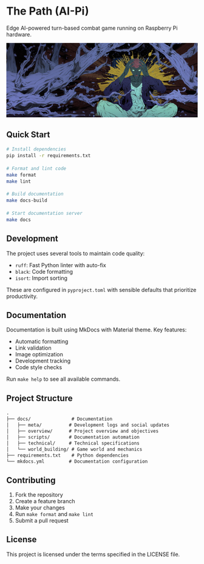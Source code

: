 # The Path (AI-Pi)

Edge AI-powered turn-based combat game running on Raspberry Pi hardware.

![The Path (AI-Pi)](docs/images/cover.png)

## Quick Start

```bash
# Install dependencies
pip install -r requirements.txt

# Format and lint code
make format
make lint

# Build documentation
make docs-build

# Start documentation server
make docs
```

## Development

The project uses several tools to maintain code quality:

- `ruff`: Fast Python linter with auto-fix
- `black`: Code formatting
- `isort`: Import sorting

These are configured in `pyproject.toml` with sensible defaults that prioritize productivity.

## Documentation

Documentation is built using MkDocs with Material theme. Key features:

- Automatic formatting
- Link validation
- Image optimization
- Development tracking
- Code style checks

Run `make help` to see all available commands.

## Project Structure

```
.
├── docs/               # Documentation
│   ├── meta/          # Development logs and social updates
│   ├── overview/      # Project overview and objectives
│   ├── scripts/       # Documentation automation
│   ├── technical/     # Technical specifications
│   └── world_building/ # Game world and mechanics
├── requirements.txt    # Python dependencies
└── mkdocs.yml         # Documentation configuration
```

## Contributing

1. Fork the repository
2. Create a feature branch
3. Make your changes
4. Run `make format` and `make lint`
5. Submit a pull request

## License

This project is licensed under the terms specified in the LICENSE file.
